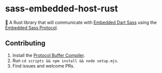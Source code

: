 # sass-embedded-host-rust

🦀 A Rust library that will communicate with [Embedded Dart Sass](https://github.com/sass/dart-sass-embedded) using the [Embedded Sass Protocol](https://github.com/sass/embedded-protocol).

## Contributing

1. Install the [Protocol Buffer Compiler](https://grpc.io/docs/protoc-installation/).
2. Run `cd scripts && npm install && node setup.mjs`.
3. Find issues and welcome PRs.
